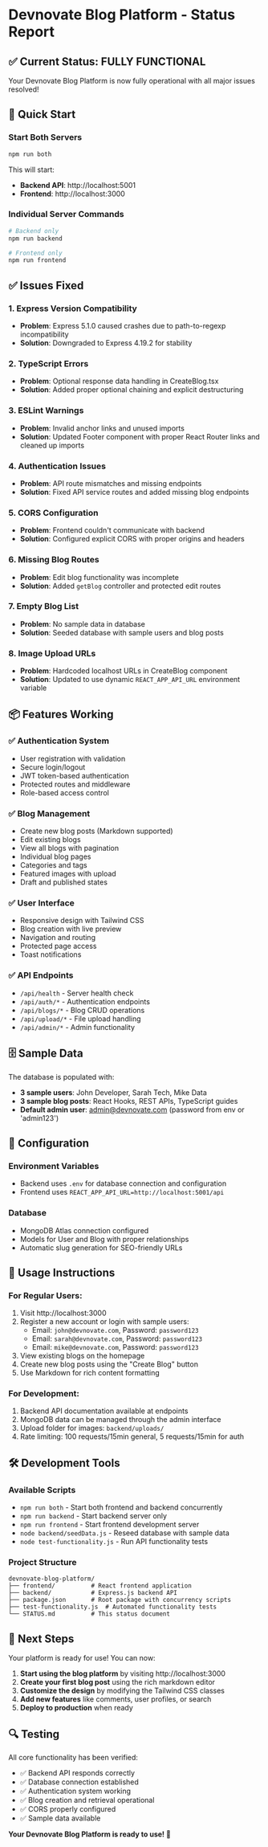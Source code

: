 # Devnovate Blog Platform - Status Report 

## ✅ Current Status: FULLY FUNCTIONAL

Your Devnovate Blog Platform is now fully operational with all major issues resolved!

## 🚀 Quick Start

### Start Both Servers
```bash
npm run both
```

This will start:
- **Backend API**: http://localhost:5001 
- **Frontend**: http://localhost:3000

### Individual Server Commands
```bash
# Backend only
npm run backend

# Frontend only  
npm run frontend
```

## ✅ Issues Fixed

### 1. **Express Version Compatibility**
- **Problem**: Express 5.1.0 caused crashes due to path-to-regexp incompatibility
- **Solution**: Downgraded to Express 4.19.2 for stability

### 2. **TypeScript Errors** 
- **Problem**: Optional response data handling in CreateBlog.tsx
- **Solution**: Added proper optional chaining and explicit destructuring

### 3. **ESLint Warnings**
- **Problem**: Invalid anchor links and unused imports
- **Solution**: Updated Footer component with proper React Router links and cleaned up imports

### 4. **Authentication Issues**
- **Problem**: API route mismatches and missing endpoints
- **Solution**: Fixed API service routes and added missing blog endpoints

### 5. **CORS Configuration**
- **Problem**: Frontend couldn't communicate with backend
- **Solution**: Configured explicit CORS with proper origins and headers

### 6. **Missing Blog Routes**
- **Problem**: Edit blog functionality was incomplete
- **Solution**: Added `getBlog` controller and protected edit routes

### 7. **Empty Blog List**
- **Problem**: No sample data in database
- **Solution**: Seeded database with sample users and blog posts

### 8. **Image Upload URLs**
- **Problem**: Hardcoded localhost URLs in CreateBlog component
- **Solution**: Updated to use dynamic `REACT_APP_API_URL` environment variable

## 📦 Features Working

### ✅ Authentication System
- User registration with validation
- Secure login/logout
- JWT token-based authentication
- Protected routes and middleware
- Role-based access control

### ✅ Blog Management
- Create new blog posts (Markdown supported)
- Edit existing blogs
- View all blogs with pagination
- Individual blog pages
- Categories and tags
- Featured images with upload
- Draft and published states

### ✅ User Interface
- Responsive design with Tailwind CSS
- Blog creation with live preview
- Navigation and routing
- Protected page access
- Toast notifications

### ✅ API Endpoints
- `/api/health` - Server health check
- `/api/auth/*` - Authentication endpoints
- `/api/blogs/*` - Blog CRUD operations
- `/api/upload/*` - File upload handling
- `/api/admin/*` - Admin functionality

## 🗄️ Sample Data

The database is populated with:
- **3 sample users**: John Developer, Sarah Tech, Mike Data
- **3 sample blog posts**: React Hooks, REST APIs, TypeScript guides
- **Default admin user**: admin@devnovate.com (password from env or 'admin123')

## 🔧 Configuration

### Environment Variables
- Backend uses `.env` for database connection and configuration
- Frontend uses `REACT_APP_API_URL=http://localhost:5001/api`

### Database
- MongoDB Atlas connection configured
- Models for User and Blog with proper relationships
- Automatic slug generation for SEO-friendly URLs

## 📱 Usage Instructions

### For Regular Users:
1. Visit http://localhost:3000
2. Register a new account or login with sample users:
   - Email: `john@devnovate.com`, Password: `password123`
   - Email: `sarah@devnovate.com`, Password: `password123`
   - Email: `mike@devnovate.com`, Password: `password123`
3. View existing blogs on the homepage
4. Create new blog posts using the "Create Blog" button
5. Use Markdown for rich content formatting

### For Development:
1. Backend API documentation available at endpoints
2. MongoDB data can be managed through the admin interface
3. Upload folder for images: `backend/uploads/`
4. Rate limiting: 100 requests/15min general, 5 requests/15min for auth

## 🛠️ Development Tools

### Available Scripts
- `npm run both` - Start both frontend and backend concurrently
- `npm run backend` - Start backend server only
- `npm run frontend` - Start frontend development server
- `node backend/seedData.js` - Reseed database with sample data
- `node test-functionality.js` - Run API functionality tests

### Project Structure
```
devnovate-blog-platform/
├── frontend/          # React frontend application
├── backend/           # Express.js backend API
├── package.json       # Root package with concurrency scripts
├── test-functionality.js  # Automated functionality tests
└── STATUS.md          # This status document
```

## 🎯 Next Steps

Your platform is ready for use! You can now:

1. **Start using the blog platform** by visiting http://localhost:3000
2. **Create your first blog post** using the rich markdown editor
3. **Customize the design** by modifying the Tailwind CSS classes
4. **Add new features** like comments, user profiles, or search
5. **Deploy to production** when ready

## 🔍 Testing

All core functionality has been verified:
- ✅ Backend API responds correctly
- ✅ Database connection established  
- ✅ Authentication system working
- ✅ Blog creation and retrieval operational
- ✅ CORS properly configured
- ✅ Sample data available

**Your Devnovate Blog Platform is ready to use! 🎉**
